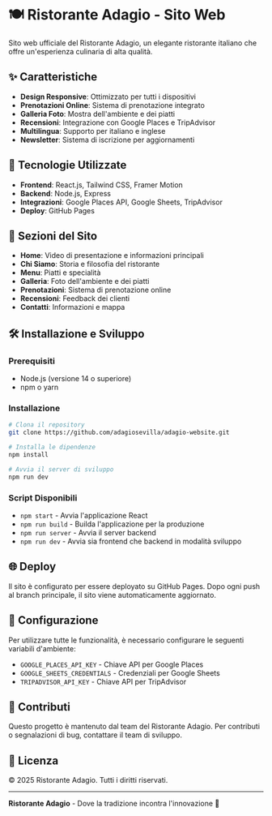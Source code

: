 # 🍽️ Ristorante Adagio - Sito Web

Sito web ufficiale del Ristorante Adagio, un elegante ristorante italiano che offre un'esperienza culinaria di alta qualità.

## ✨ Caratteristiche

- **Design Responsive**: Ottimizzato per tutti i dispositivi
- **Prenotazioni Online**: Sistema di prenotazione integrato
- **Galleria Foto**: Mostra dell'ambiente e dei piatti
- **Recensioni**: Integrazione con Google Places e TripAdvisor
- **Multilingua**: Supporto per italiano e inglese
- **Newsletter**: Sistema di iscrizione per aggiornamenti

## 🚀 Tecnologie Utilizzate

- **Frontend**: React.js, Tailwind CSS, Framer Motion
- **Backend**: Node.js, Express
- **Integrazioni**: Google Places API, Google Sheets, TripAdvisor
- **Deploy**: GitHub Pages

## 📱 Sezioni del Sito

- **Home**: Video di presentazione e informazioni principali
- **Chi Siamo**: Storia e filosofia del ristorante
- **Menu**: Piatti e specialità
- **Galleria**: Foto dell'ambiente e dei piatti
- **Prenotazioni**: Sistema di prenotazione online
- **Recensioni**: Feedback dei clienti
- **Contatti**: Informazioni e mappa

## 🛠️ Installazione e Sviluppo

### Prerequisiti
- Node.js (versione 14 o superiore)
- npm o yarn

### Installazione
```bash
# Clona il repository
git clone https://github.com/adagiosevilla/adagio-website.git

# Installa le dipendenze
npm install

# Avvia il server di sviluppo
npm run dev
```

### Script Disponibili
- `npm start` - Avvia l'applicazione React
- `npm run build` - Builda l'applicazione per la produzione
- `npm run server` - Avvia il server backend
- `npm run dev` - Avvia sia frontend che backend in modalità sviluppo

## 🌐 Deploy

Il sito è configurato per essere deployato su GitHub Pages. Dopo ogni push al branch principale, il sito viene automaticamente aggiornato.

## 📧 Configurazione

Per utilizzare tutte le funzionalità, è necessario configurare le seguenti variabili d'ambiente:

- `GOOGLE_PLACES_API_KEY` - Chiave API per Google Places
- `GOOGLE_SHEETS_CREDENTIALS` - Credenziali per Google Sheets
- `TRIPADVISOR_API_KEY` - Chiave API per TripAdvisor

## 🤝 Contributi

Questo progetto è mantenuto dal team del Ristorante Adagio. Per contributi o segnalazioni di bug, contattare il team di sviluppo.

## 📄 Licenza

© 2025 Ristorante Adagio. Tutti i diritti riservati.

---

**Ristorante Adagio** - Dove la tradizione incontra l'innovazione 🍷
